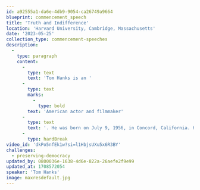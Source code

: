 ```yaml
---
id: a92555a1-da6e-4db9-9054-ca26749a9664
blueprint: commencement_speech
title: 'Truth and Indifference'
location: 'Harvard University, Cambridge, Massachusetts'
date: '2023-05-25'
collection_type: commencement-speeches
description:
  -
    type: paragraph
    content:
      -
        type: text
        text: 'Tom Hanks is an '
      -
        type: text
        marks:
          -
            type: bold
        text: 'American actor and filmmaker'
      -
        type: text
        text: '. He was born on July 9, 1956, in Concord, California. He has two brothers and a sister. His mother worked in a hospital and was a distant relative of Abraham Lincoln. Hanks is known for his cheerful everyman persona and has starred in many popular films. He is also a big supporter of environmental causes, same-sex marriage, and alternative fuels.'
      -
        type: hardBreak
video_id: 'dkPo5nfEk1w?si=l1HbjsUXu5x6R3BY'
challenges:
  - preserving-democracy
updated_by: 0800036e-1638-4d6e-822a-26aefe2f9e99
updated_at: 1708572054
speaker: 'Tom Hanks'
image: maxresdefault.jpg
---
```

